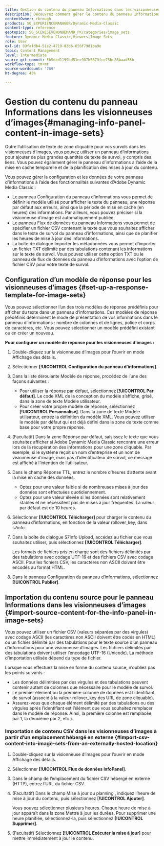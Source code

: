 ```yaml
---
title: Gestion du contenu du panneau Informations dans les visionneuses d’images
description: Découvrez comment gérer le contenu du panneau Informations dans les visionneuses d’images d’Adobe Dynamic Media Classic.
contentOwner: rbrough
products: SG_EXPERIENCEMANAGER/Dynamic-Media-Classic
content-type: reference
geptopics: SG_SCENESEVENONDEMAND_PK/categories/image_sets
feature: Dynamic Media Classic,Viewers,Image Sets
role: User
exl-id: 09fafdb4-51e2-4719-83b6-056f79d1ba9e
topic: Content Management
level: Intermediate
source-git-commit: 5b5dcd1199bd51ec987b5673fce75bc86baad55b
workflow-type: tm+mt
source-wordcount: '769'
ht-degree: 45%

---
```


# Gestion du contenu du panneau Informations dans les visionneuses d’images{#managing-info-panel-content-in-image-sets}

Outre l’utilisation de texte de zone cliquable pour vos survols dans les visionneuses d’images, vous pouvez utiliser un panneau d’informations pour ajouter de plus grandes quantités de texte de survol, y compris des liens. Vous pouvez également gérer le panneau d’informations à l’aide de la mise en cache temporelle et de la planification des mises à jour du contenu.

Vous pouvez gérer la configuration et les données de votre panneau d’informations à l’aide des fonctionnalités suivantes d’Adobe Dynamic Media Classic :

* Le panneau Configuration du panneau d’informations vous permet de définir le modèle utilisé pour afficher le texte du panneau, une réponse par défaut aux erreurs, ainsi que la période de mise en cache (en heures) des informations. Par ailleurs, vous pouvez préciser si la visionneuse d’image est automatiquement publiée.
* Le panneau Flux de données du panneau Informations vous permet de spécifier un fichier CSV contenant le texte que vous souhaitez afficher dans le texte de survol du panneau d’informations, ainsi que de planifier les heures de mise à jour des informations.
* La boîte de dialogue Importer les métadonnées vous permet d’importer un fichier TXT délimité par des tabulations contenant les informations sur le texte de survol. Vous pouvez utiliser cette option TXT ou le panneau de flux de données du panneau d’informations avec l’option de fichier CSV pour votre texte de survol.

## Configuration d’un modèle de réponse pour les visionneuses d’images {#set-up-a-response-template-for-image-sets}

Vous pouvez sélectionner l’un des trois modèles de réponse prédéfinis pour afficher du texte dans un panneau d’informations. Ces modèles de réponse prédéfinis déterminent le mode de présentation de vos informations dans le panneau d’informations : nombre de colonnes et de lignes, police et corps de caractères, etc. Vous pouvez sélectionner un modèle prédéfini existant ou en créer un nouveau.

**Pour configurer un modèle de réponse pour les visionneuses d’images :**

1. Double-cliquez sur la visionneuse d’images pour l’ouvrir en mode Affichage des détails.
1. Sélectionner **[!UICONTROL Configuration du panneau d’informations]**.
1. Dans la liste déroulante Modèle de réponse, procédez de l’une des façons suivantes :

   * Pour utiliser la réponse par défaut, sélectionnez **[!UICONTROL Par défaut]**. Le code XML de la conception du modèle s’affiche, grisé, dans la zone de texte Modèle utilisateur.
   * Pour créer votre propre modèle de réponse, sélectionnez **[!UICONTROL Personnalisé]**. Dans la zone de texte Modèle utilisateur, entrez la définition du modèle XML. Vous pouvez utiliser le modèle par défaut qui est déjà défini dans la zone de texte comme base pour votre propre réponse.

1. (Facultatif) Dans la zone Réponse par défaut, saisissez le texte que vous souhaitez afficher si Adobe Dynamic Media Classic rencontre une erreur lors de la récupération des informations pour une zone cliquable. Par exemple, si le système reçoit un nom d’entreprise et un nom de visionneuse d’image, mais pas d’identificateur de survol, ce message est affiché à l’intention de l’utilisateur.
1. Dans le champ Réponse TTL, entrez le nombre d’heures d’attente avant la mise en cache des données.

   * Optez pour une valeur faible si de nombreuses mises à jour des données sont effectuées quotidiennement.
   * Optez pour une valeur élevée si les données sont relativement stables et ne nécessitent pas de mises à jour fréquentes. La valeur par défaut est de 10 heures.

1. Sélectionner **[!UICONTROL Télécharger]** pour charger le contenu du panneau d’informations, en fonction de la valeur rollover_key, dans s7info.
1. Dans la boîte de dialogue S7Info Upload, accédez au fichier que vous souhaitez utiliser, puis sélectionnez **[!UICONTROL Télécharger]**.

   Les formats de fichiers pris en charge sont des fichiers délimités par des tabulations avec codage UTF-16 et des fichiers CSV avec codage ASCII. Pour les fichiers CSV, les caractères non ASCII doivent être encodés au format HTML.

1. Dans le panneau Configuration du panneau d’informations, sélectionnez **[!UICONTROL Publier]**.

## Importation du contenu source pour le panneau Informations dans les visionneuses d’images {#import-source-content-for-the-info-panel-in-image-sets}

Vous pouvez utiliser un fichier CSV (valeurs séparées par des virgules) avec codage ASCII (les caractères non ASCII doivent être codés en HTML) ou un fichier délimité par des tabulations pour le texte source d’un panneau d’informations pour une visionneuse d’images. Les fichiers délimités par des tabulations doivent utiliser l’encodage UTF-16 (Unicode). La méthode d’importation utilisée dépend du type de fichier.

Lorsque vous effectuez la mise en forme du contenu source, n’oubliez pas les points suivants :

* Les données délimitées par des virgules et des tabulations peuvent contenir autant de colonnes que nécessaire pour le modèle de survol.
* Le premier élément ou la première colonne de données est l’identifiant de survol (associé à la valeur rollover_key des URL de zone cliquable).
* Assurez-vous que chaque élément délimité par des tabulations ou des virgules après l’identifiant est l’élément que vous souhaitez remplacer dans le modèle de réponse. Ainsi, la première colonne est remplacée par $1$, la deuxième par $2$, etc.).

### Importation de contenu CSV dans les visionneuses d’images à partir d’un emplacement hébergé en externe {#import-csv-content-into-image-sets-from-an-externally-hosted-location}

1. Double-cliquez sur la visionneuse d’images pour l’ouvrir en mode Affichage des détails.
1. Sélectionner **[!UICONTROL Flux de données InfoPanel]**.
1. Dans le champ de l’emplacement du fichier CSV hébergé en externe (HTTP), entrez l’URL du fichier CSV.
1. (Facultatif) Dans le champ Mise à jour du planning , indiquez l’heure de mise à jour du contenu, puis sélectionnez **[!UICONTROL Ajouter]**.

   Vous pouvez sélectionner plusieurs heures. Chaque heure de mise à jour apparaît dans la zone Mettre à jour les durées. Pour supprimer une heure planifiée, sélectionnez-la, puis sélectionnez **[!UICONTROL Supprimer]**.

1. (Facultatif) Sélectionnez **[!UICONTROL Exécuter la mise à jour]** pour mettre immédiatement à jour le contenu.
